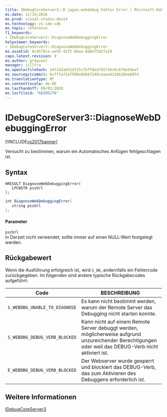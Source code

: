 ```yaml
---
title: IDebugCoreServer3::D iagno-webdebug Fehler Error | Microsoft-Dokumentation
ms.date: 11/15/2016
ms.prod: visual-studio-dev14
ms.technology: vs-ide-sdk
ms.topic: reference
f1_keywords:
- IDebugCoreServer3::DiagnoseWebDebuggingError
helpviewer_keywords:
- IDebugCoreServer3::DiagnoseWebDebuggingError
ms.assetid: 8c4570ca-ae55-42f2-bbaa-8d8e75d2fa19
caps.latest.revision: 9
ms.author: gregvanl
manager: jillfra
ms.openlocfilehash: 24f142a631df25cfbff8ed795736c0cbf4e59eaf
ms.sourcegitcommit: 6cfffa72af599a9d667249caaaa411bb28ea69fd
ms.translationtype: MT
ms.contentlocale: de-DE
ms.lasthandoff: 09/02/2020
ms.locfileid: "68205276"
---
```

# <a name="idebugcoreserver3diagnosewebdebuggingerror"></a>IDebugCoreServer3::DiagnoseWebDebuggingError
[!INCLUDE[vs2017banner](../../../includes/vs2017banner.md)]

Versucht zu bestimmen, warum ein Automatisches Anfügen fehlgeschlagen ist.  
  
## <a name="syntax"></a>Syntax  
  
```cpp#  
HRESULT DiagnoseWebDebuggingError(  
   LPCWSTR pszUrl  
);  
```  
  
```csharp  
int DiagnoseWebDebuggingError(  
   string pszUrl  
);  
```  
  
#### <a name="parameters"></a>Parameter  
 `pszUrl`  
 in Derzeit nicht verwendet; sollte immer auf einen NULL-Wert festgelegt werden.  
  
## <a name="return-value"></a>Rückgabewert  
 Wenn die Ausführung erfolgreich ist, wird `S_OK`, andernfalls ein Fehlercode zurückgegeben. Im folgenden sind andere typische Rückgabecodes aufgeführt:  
  
|Code|BESCHREIBUNG|  
|----------|-----------------|  
|`S_WEBDBG_UNABLE_TO_DIAGNOSE`|Es kann nicht bestimmt werden, warum der Remote Server das Debugging nicht starten konnte.|  
|`S_WEBDBG_DEBUG_VERB_BLOCKED`|Kann nicht auf einem Remote Server debuggt werden, möglicherweise aufgrund unzureichender Berechtigungen oder weil das DEBUG-Verb nicht aktiviert ist.|  
|`E_WEBDBG_DEBUG_VERB_BLOCKED`|Der Webserver wurde gesperrt und blockiert das DEBUG-Verb, das zum Aktivieren des Debuggens erforderlich ist.|  
  
## <a name="see-also"></a>Weitere Informationen  
 [IDebugCoreServer3](../../../extensibility/debugger/reference/idebugcoreserver3.md)
